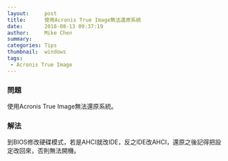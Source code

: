 ```yaml
---
layout:     post
title:      使用Acronis True Image無法還原系統
date:       2018-08-13 09:37:19
author:     Mike Chen
summary:    
categories: Tips
thumbnail:  windows
tags:
 - Acronis True Image
---
```


### 問題

使用Acronis True Image無法還原系統。

### 解法

到BIOS修改硬碟模式，若是AHCI就改IDE，反之IDE改AHCI，還原之後記得把設定改回來，否則無法開機。
